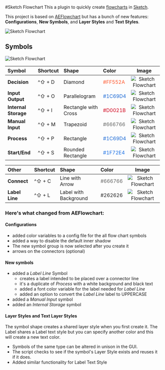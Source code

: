 #Sketch Flowchart
This a plugin to quickly create [flowcharts](https://en.wikipedia.org/wiki/Flowchart) in [Sketch](http://bohemiancoding.com/sketch/). 

This project is based on [AEFlowchart](https://github.com/tadija/AEFlowchart) but has a bunch of new features: **Configurations**, **New Symbols**, and **Layer Styles** and **Text Styles**.

![Sketch Flowchart](http://alienresident.net/demo/sketch-flowchart/sketch-flowchart.gif)

## Symbols
![Sketch Flowchart](http://alienresident.net/demo/sketch-flowchart/sketch-flowchart-menu.png)

| Symbol   	   | Shortcut | Shape   | Color   | Image |
|:------------|:----------|:--------|:--------|:--------:|
| **Decision**    | ^⇧ + D    | Diamond | <span style="color: #FF552A">#FF552A</span> | ![Sketch Flowchart](http://alienresident.net/demo/sketch-flowchart/symbols/decision.png) |
| **Input Output** | ^⇧ + O    | Parallelogram | <span style="color: #1C69D4">#1C69D4</span> | ![Sketch Flowchart](http://alienresident.net/demo/sketch-flowchart/symbols/input-output.png) |
| **Internal Storage** | ^⇧ + I  | Rectangle with Cross | <span style="color: #D0021B">#D0021B</span> | ![Sketch Flowchart](http://alienresident.net/demo/sketch-flowchart/symbols/internal-storage.png) |
| **Manual Input** | ^⇧ + M  | Trapezoid | <span style="color: #666766">#666766</span> | ![Sketch Flowchart](http://alienresident.net/demo/sketch-flowchart/symbols/manual-input.png) |
| **Process** | ^⇧ + P  | Rectangle | <span style="color: #1C69D4">#1C69D4</span> | ![Sketch Flowchart](http://alienresident.net/demo/sketch-flowchart/symbols/process.png) |
| **Start/End** | ^⇧ + S  | Rounded Rectangle | <span style="color: #1F72E4">#1F72E4</span> | ![Sketch Flowchart](http://alienresident.net/demo/sketch-flowchart/symbols/start-end.png) |

| Other   	   | Shortcut | Shape   | Color   | Image |
|:------------|:----------|:--------|:--------|:--------:|
| **Connect**    | ^⇧ + C    | Line with Arrow | <span style="color: #666766">#666766</span> | ![Sketch Flowchart](http://alienresident.net/demo/sketch-flowchart/symbols/arrow.png) |
| **Label Line** | ^⇧ + L    | Label with Background | <span style="color: #262626">#262626</span> | ![Sketch Flowchart](http://alienresident.net/demo/sketch-flowchart/symbols/label.png) |

### Here's what changed from AEFlowchart:
#### Configurations
* added color variables to a config file for the all flow chart symbols
* added a way to disable the default inner shadow
* The new symbol group is now selected after you create it
* arrows on the connectors (optional)

#### New symbols 
* added a *Label Line* Symbol
	* creates a label intended to be placed over a connector line  
  	* it's a duplicate of *Process* with a white background and black text
	* added a font color variable for the label needed for *Label Line* 
	* added an option to convert the *Label Line* label to UPPERCASE
* added a *Manual Input* symbol
* added an *Internal Storage* symbol

#### Layer Styles and Text Layer Styles

The symbol shape creates a shared layer style when you first create it. The Label shares a Label text style but you can specify another color and this will create a new text color.
 
* Symbols of the same type can be altered in unison in the GUI. 
* The script checks to see if the symbol's Layer Style exists and reuses it if it does.
* Added similar functionality for Label Text Style

